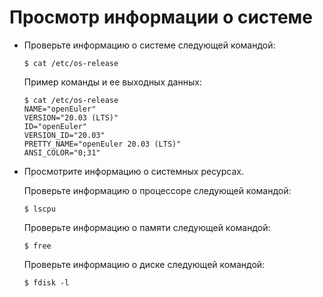 # Просмотр информации о системе

- Проверьте информацию о системе следующей командой:
  
  ```
  $ cat /etc/os-release
  ```
  
  Пример команды и ее выходных данных:
  
  ```
  $ cat /etc/os-release
  NAME="openEuler"
  VERSION="20.03 (LTS)"
  ID="openEuler"
  VERSION_ID="20.03"
  PRETTY_NAME="openEuler 20.03 (LTS)"
  ANSI_COLOR="0;31"
  ```

- Просмотрите информацию о системных ресурсах.
  
  Проверьте информацию о процессоре следующей командой:
  
  ```
  $ lscpu
  ```
  
  Проверьте информацию о памяти следующей командой:
  
  ```
  $ free
  ```
  
  Проверьте информацию о диске следующей командой:
  
  ```
  $ fdisk -l
  ```
